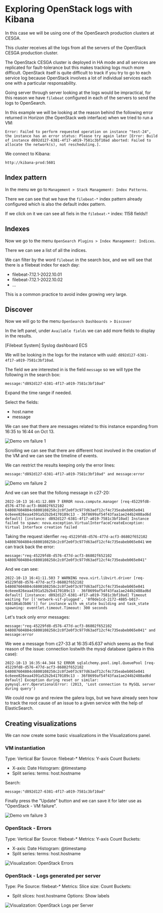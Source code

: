 # Exploring OpenStack logs with Kibana

In this case we will be using one of the OpenSearch production clusters at CESGA.

This cluster receives all the logs from all the servers of the OpenStack CESGA production cluster.

The OpenStack CESGA cluster is deployed in HA mode and all services are replicated for fault-tolerance but this makes tracking logs much more difficult. OpenStack itself is quite difficult to track if you try to go to each service log because OpenStack involves a lot of individual services each one with a particular responsability.

Going server through server looking at the logs would be impractical, for this reason we have `filebeat` configured in each of the servers to send the logs to OpenSearch.


In this example we will be looking at the reason behind the following error returned in Horizon (the OpenStack web interface) when we tried to run a VM:
```
Error: Failed to perform requested operation on instance "test-24", the instance has an error status: Please try again later [Error: Build of instance d892d127-6381-4f17-a019-7581c3bf10ad aborted: Failed to allocate the network(s), not rescheduling.].
```

We connect to Kibana:

    http://kibana-prod:5601

## Index pattern
In the menu we go to `Management > Stack Management: Index Patterns`.

There we can see that we have the `filebeat-*` index pattern already configured which is also the default index pattern.

If we click on it we can see all fiels in the `filebeat-*` index: 1158 fields!!

## Indexes
Now we go to the menu `OpenSearch Plugins > Index Management: Indices`.

There we can see a list of all the indices.

We can filter by the word `filebeat` in the search box, and we will see that there is a filebeat index for each day:
- filebeat-7.12.1-2022.10.01
- filebeat-7.12.1-2022.10.02
- ...

This is a common practice to avoid index growing very large.

## Discover
Now we will go to the menu `OpenSearch Dashboards > Discover`


In the left panel, under `Available fields` we can add more fields to display in the results.

[Filebeat System] Syslog dashboard ECS



We will be looking in the logs for the instance with uuid: `d892d127-6381-4f17-a019-7581c3bf10ad`.

The field we are interested in is the field `message` so we will type the following in the search box:
```
message:"d892d127-6381-4f17-a019-7581c3bf10ad"
```

Expand the time range if needed.

Select the fields:
- host.name
- message

We can see that there are messages related to this instance expanding from 16:35 to 16:44 on Oct 13.

![Demo vm failure 1](http://bigdata.cesga.es/img/kibana_demo_openstack_vm_failure_1.png)

Scrolling we can see that there are different host involved in the creation of the VM and we can see the timeline of events.

We can restrict the results keeping only the error lines:
```
message:"d892d127-6381-4f17-a019-7581c3bf10ad" and message:error
```

![Demo vm failure 2](http://bigdata.cesga.es/img/kibana_demo_openstack_vm_failure_2.png)

And we can see that the follong message in c27-20:
```
2022-10-13 16:41:12.089 7 ERROR nova.compute.manager [req-45229fd8-d576-477d-acf3-86802f652102 b48087604804c6800108258c2c0f2e0f3c977d63adf12cf4c735eabeb065e041 6c6eee826eaa4391a52b2b4170189c13 - 36f8699af54f43faa1ae244b2488ad6d default] [instance: d892d127-6381-4f17-a019-7581c3bf10ad] Instance failed to spawn: nova.exception.VirtualInterfaceCreateException: Virtual Interface creation failed
```

Taking the request idenfier `req-45229fd8-d576-477d-acf3-86802f652102 b48087604804c6800108258c2c0f2e0f3c977d63adf12cf4c735eabeb065e041` we can track back the error:
```
message:"req-45229fd8-d576-477d-acf3-86802f652102 b48087604804c6800108258c2c0f2e0f3c977d63adf12cf4c735eabeb065e041"
```

And we can see:
```
2022-10-13 16:41:11.503 7 WARNING nova.virt.libvirt.driver [req-45229fd8-d576-477d-acf3-86802f652102 b48087604804c6800108258c2c0f2e0f3c977d63adf12cf4c735eabeb065e041 6c6eee826eaa4391a52b2b4170189c13 - 36f8699af54f43faa1ae244b2488ad6d default] [instance: d892d127-6381-4f17-a019-7581c3bf10ad] Timeout waiting for [('network-vif-plugged', '0f0de1cd-2172-4885-b017-446186ab3b06')] for instance with vm_state building and task_state spawning: eventlet.timeout.Timeout: 300 seconds
```

Let's track only error messages:
```
message:"req-45229fd8-d576-477d-acf3-86802f652102 b48087604804c6800108258c2c0f2e0f3c977d63adf12cf4c735eabeb065e041" and message:error
```

We wee a message from c27-33 at 16:35:45.637 which seems as the final reason of the issue: connection lostwith the mysql database (galera in this case):
```
2022-10-13 16:35:44.344 52 ERROR sqlalchemy.pool.impl.QueuePool [req-45229fd8-d576-477d-acf3-86802f652102 b48087604804c6800108258c2c0f2e0f3c977d63adf12cf4c735eabeb065e041 6c6eee826eaa4391a52b2b4170189c13 - 36f8699af54f43faa1ae244b2488ad6d default] Exception during reset or similar: pymysql.err.OperationalError: (2013, 'Lost connection to MySQL server during query')
```

We could now go and review the galera logs, but we have already seen how to track the root cause of an issue to a given service with the help of ElasticSearch.

## Creating visualizations
We can now create some basic visualizations in the Visualizations panel.

### VM instantiation
Type: Vertical Bar
Source: filebeat-*
Metrics: Y-axis Count
Buckets:
- X-axis: Date Histogram: @timestamp
- Split series: terms: host.hostname

Search:
```
message:"d892d127-6381-4f17-a019-7581c3bf10ad"
```

Finally press the "Update" button and we can save it for later use as "OpenStack - VM failure".

![Demo vm failure 3](http://bigdata.cesga.es/img/kibana_demo_openstack_vm_failure_3.png)

### OpenStack - Errors
Type: Vertical Bar
Source: filebeat-*
Metrics: Y-axis Count
Buckets:
- X-axis: Date Histogram: @timestamp
- Split series: terms: host.hostname

![Visualization: OpenStack Errors](http://bigdata.cesga.es/img/kibana_demo_visualization_openstack_errors.png)

### OpenStack - Logs generated per server
Type: Pie
Source: filebeat-*
Metrics: Slice size: Count
Buckets:
- Split slices: host.hostname
Options: Show labels

![Visualization: OpenStack Logs per Server](http://bigdata.cesga.es/img/kibana_demo_visualization_openstack_logs_per_server.png)
